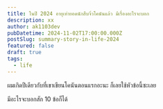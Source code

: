 ```yaml
---
title: ในปี 2024 อายุเท่ายอดนักสืบจิ๋วโคนันแล้ว มีเรื่องอะไรจะบอก
description: xx
author: ak1103dev
pubDatetime: 2024-11-02T17:00:00.000Z
postSlug: summary-story-in-life-2024
featured: false
draft: true
tags:
  - life
---
```


ผมเกิดปีเดียวกับที่เขาเขียนโคนันตอนแรกอะนะ ก็เลยใช้หัวข้อนี้ซะเลย

มีอะไรจะบอกสัก 10 ข้อก็ได้
